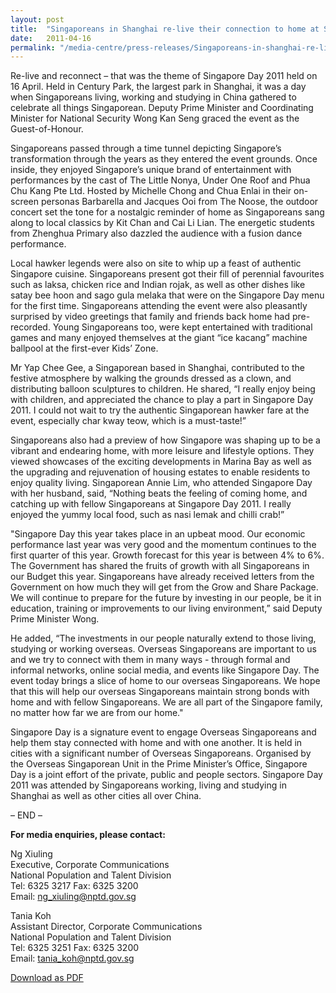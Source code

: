 ```yaml
---
layout: post
title:  "Singaporeans in Shanghai re-live their connection to home at Singapore Day 2011"
date:   2011-04-16
permalink: "/media-centre/press-releases/Singaporeans-in-shanghai-re-live-their-connection-to-home-at-singapore-day-2011"
---
```


Re-live and reconnect – that was the theme of Singapore Day 2011 held on 16 April. Held in Century Park, the largest park in Shanghai, it was a day when Singaporeans living, working and studying in China gathered to celebrate all things Singaporean. Deputy Prime Minister and Coordinating Minister for National Security Wong Kan Seng graced the event as the Guest-of-Honour.

Singaporeans passed through a time tunnel depicting Singapore’s transformation through the years as they entered the event grounds. Once inside, they enjoyed Singapore’s unique brand of entertainment with performances by the cast of The Little Nonya, Under One Roof and Phua Chu Kang Pte Ltd. Hosted by Michelle Chong and Chua Enlai in their on-screen personas Barbarella and Jacques Ooi from The Noose, the outdoor concert set the tone for a nostalgic reminder of home as Singaporeans sang along to local classics by Kit Chan and Cai Li Lian. The energetic students from Zhenghua Primary also dazzled the audience with a fusion dance performance.

Local hawker legends were also on site to whip up a feast of authentic Singapore cuisine. Singaporeans present got their fill of perennial favourites such as laksa, chicken rice and Indian rojak, as well as other dishes like satay bee hoon and sago gula melaka that were on the Singapore Day menu for the first time. Singaporeans attending the event were also pleasantly surprised by video greetings that family and friends back home had pre-recorded. Young Singaporeans too, were kept entertained with traditional games and many enjoyed themselves at the giant “ice kacang” machine ballpool at the first-ever Kids’ Zone.

Mr Yap Chee Gee, a Singaporean based in Shanghai, contributed to the festive atmosphere by walking the grounds dressed as a clown, and distributing balloon sculptures to children. He shared, “I really enjoy being with children, and appreciated the chance to play a part in Singapore Day 2011. I could not wait to try the authentic Singaporean hawker fare at the event, especially char kway teow, which is a must-taste!”

Singaporeans also had a preview of how Singapore was shaping up to be a vibrant and endearing home, with more leisure and lifestyle options. They viewed showcases of the exciting developments in Marina Bay as well as the upgrading and rejuvenation of housing estates to enable residents to enjoy quality living. Singaporean Annie Lim, who attended Singapore Day with her husband, said, “Nothing beats the feeling of coming home, and catching up with fellow Singaporeans at Singapore Day 2011. I really enjoyed the yummy local food, such as nasi lemak and chilli crab!”

"Singapore Day this year takes place in an upbeat mood. Our economic performance last year was very good and the momentum continues to the first quarter of this year. Growth forecast for this year is between 4% to 6%. The Government has shared the fruits of growth with all Singaporeans in our Budget this year. Singaporeans have already received letters from the Government on how much they will get from the Grow and Share Package. We will continue to prepare for the future by investing in our people, be it in education, training or improvements to our living environment,” said Deputy Prime Minister Wong.

He added, “The investments in our people naturally extend to those living, studying or working overseas. Overseas Singaporeans are important to us and we try to connect with them in many ways - through formal and informal networks, online social media, and events like Singapore Day. The event today brings a slice of home to our overseas Singaporeans. We hope that this will help our overseas Singaporeans maintain strong bonds with home and with fellow Singaporeans. We are all part of the Singapore family, no matter how far we are from our home."

Singapore Day is a signature event to engage Overseas Singaporeans and help them stay connected with home and with one another. It is held in cities with a significant number of Overseas Singaporeans. Organised by the Overseas Singaporean Unit in the Prime Minister’s Office, Singapore Day is a joint effort of the private, public and people sectors. Singapore Day 2011 was attended by Singaporeans working, living and studying in Shanghai as well as other cities all over China.

– END –

**For media enquiries, please contact:**

Ng Xiuling  
Executive, Corporate Communications  
National Population and Talent Division  
Tel: 6325 3217 Fax: 6325 3200  
Email: <a href="mailto:ng_xiuling@nptd.gov.sg">ng_xiuling@nptd.gov.sg</a>


Tania Koh  
Assistant Director, Corporate Communications  
National Population and Talent Division  
Tel: 6325 3251 Fax: 6325 3200  
Email: <a href="mailto:tania_koh@nptd.gov.sg">tania_koh@nptd.gov.sg</a>

[Download as PDF](https://github.com/isomerpages/isomerpages-stratgroup/raw/master/images/Press%20Release%20images/singaporeans-in-shanghai-re-live-their-connection-to-home-at-singapore-day-2011.pdf)
